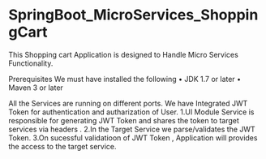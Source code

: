 # SpringBoot_MicroServices_ShoppingCart

This Shopping cart Application is designed to Handle Micro Services Functionality. 

Prerequisites
We must have installed the following
•	JDK 1.7 or later
•	Maven 3 or later

All the Services are running on different ports.
We have Integrated JWT Token for authentication and autharization of User. 
1.UI Module Service is responsible for generating JWT Token and shares the token to target services via headers .
2.In the Target Service we parse/validates the JWT Token.
3.On sucessful validatioon of JWT Token , Application  will provides the access to the target service.
